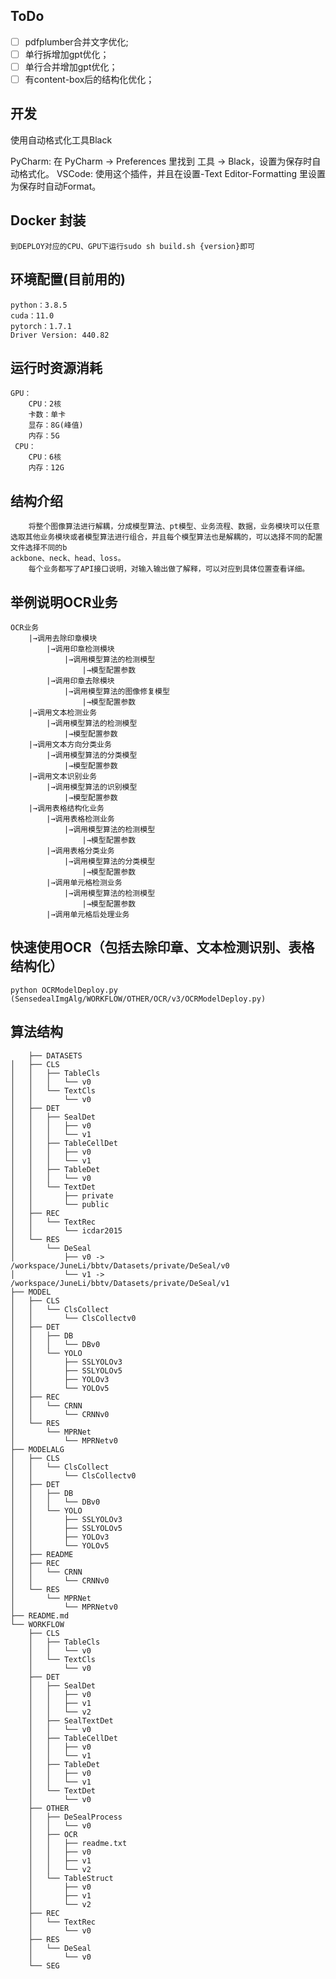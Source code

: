 ## ToDo
- [ ] pdfplumber合并文字优化;  
- [ ] 单行拆增加gpt优化；
- [ ] 单行合并增加gpt优化；
- [ ] 有content-box后的结构化优化；

## 开发

使用自动格式化工具Black

PyCharm: 在 PyCharm -> Preferences 里找到 工具 -> Black，设置为保存时自动格式化。
VSCode: 使用这个插件，并且在设置-Text Editor-Formatting 里设置为保存时自动Format。

## Docker 封装
    到DEPLOY对应的CPU、GPU下运行sudo sh build.sh {version}即可
    

## 环境配置(目前用的)
    python：3.8.5
    cuda：11.0
    pytorch：1.7.1
    Driver Version: 440.82
    
## 运行时资源消耗
    GPU：
        CPU：2核
        卡数：单卡
        显存：8G(峰值)
        内存：5G
     CPU：
        CPU：6核
        内存：12G
    
## 结构介绍
        将整个图像算法进行解耦，分成模型算法、pt模型、业务流程、数据，业务模块可以任意选取其他业务模块或者模型算法进行组合，并且每个模型算法也是解耦的，可以选择不同的配置文件选择不同的b
    ackbone、neck、head、loss。    
        每个业务都写了API接口说明，对输入输出做了解释，可以对应到具体位置查看详细。
  
## 举例说明OCR业务
    OCR业务
        |→调用去除印章模块
            |→调用印章检测模块
                |→调用模型算法的检测模型
                    |→模型配置参数
            |→调用印章去除模块
                |→调用模型算法的图像修复模型
                    |→模型配置参数
        |→调用文本检测业务
            |→调用模型算法的检测模型
                |→模型配置参数
        |→调用文本方向分类业务
            |→调用模型算法的分类模型
                |→模型配置参数
        |→调用文本识别业务
            |→调用模型算法的识别模型
                |→模型配置参数
        |→调用表格结构化业务
            |→调用表格检测业务
                |→调用模型算法的检测模型
                    |→模型配置参数
            |→调用表格分类业务
                |→调用模型算法的分类模型
                    |→模型配置参数
            |→调用单元格检测业务
                |→调用模型算法的检测模型
                    |→模型配置参数
            |→调用单元格后处理业务
            
## 快速使用OCR（包括去除印章、文本检测识别、表格结构化）
    python OCRModelDeploy.py (SensedealImgAlg/WORKFLOW/OTHER/OCR/v3/OCRModelDeploy.py)
    
## 算法结构

        ├── DATASETS
    │   ├── CLS
    │   │   ├── TableCls
    │   │   │   └── v0
    │   │   └── TextCls
    │   │       └── v0
    │   ├── DET
    │   │   ├── SealDet
    │   │   │   ├── v0
    │   │   │   └── v1
    │   │   ├── TableCellDet
    │   │   │   ├── v0
    │   │   │   └── v1
    │   │   ├── TableDet
    │   │   │   └── v0
    │   │   └── TextDet
    │   │       ├── private
    │   │       └── public
    │   ├── REC
    │   │   └── TextRec
    │   │       └── icdar2015
    │   └── RES
    │       └── DeSeal
    │           ├── v0 -> /workspace/JuneLi/bbtv/Datasets/private/DeSeal/v0
    │           └── v1 -> /workspace/JuneLi/bbtv/Datasets/private/DeSeal/v1
    ├── MODEL
    │   ├── CLS
    │   │   └── ClsCollect
    │   │       └── ClsCollectv0
    │   ├── DET
    │   │   ├── DB
    │   │   │   └── DBv0
    │   │   └── YOLO
    │   │       ├── SSLYOLOv3
    │   │       ├── SSLYOLOv5
    │   │       ├── YOLOv3
    │   │       └── YOLOv5
    │   ├── REC
    │   │   └── CRNN
    │   │       └── CRNNv0
    │   └── RES
    │       └── MPRNet
    │           └── MPRNetv0
    ├── MODELALG
    │   ├── CLS
    │   │   └── ClsCollect
    │   │       └── ClsCollectv0
    │   ├── DET
    │   │   ├── DB
    │   │   │   └── DBv0
    │   │   └── YOLO
    │   │       ├── SSLYOLOv3
    │   │       ├── SSLYOLOv5
    │   │       ├── YOLOv3
    │   │       └── YOLOv5
    │   ├── README
    │   ├── REC
    │   │   └── CRNN
    │   │       └── CRNNv0
    │   └── RES
    │       └── MPRNet
    │           └── MPRNetv0
    ├── README.md
    └── WORKFLOW
        ├── CLS
        │   ├── TableCls
        │   │   └── v0
        │   └── TextCls
        │       └── v0
        ├── DET
        │   ├── SealDet
        │   │   ├── v0
        │   │   ├── v1
        │   │   └── v2
        │   ├── SealTextDet
        │   │   └── v0
        │   ├── TableCellDet
        │   │   ├── v0
        │   │   └── v1
        │   ├── TableDet
        │   │   ├── v0
        │   │   └── v1
        │   └── TextDet
        │       └── v0
        ├── OTHER
        │   ├── DeSealProcess
        │   │   └── v0
        │   ├── OCR
        │   │   ├── readme.txt
        │   │   ├── v0
        │   │   ├── v1
        │   │   └── v2
        │   └── TableStruct
        │       ├── v0
        │       ├── v1
        │       └── v2
        ├── REC
        │   └── TextRec
        │       └── v0
        ├── RES
        │   └── DeSeal
        │       └── v0
        └── SEG

